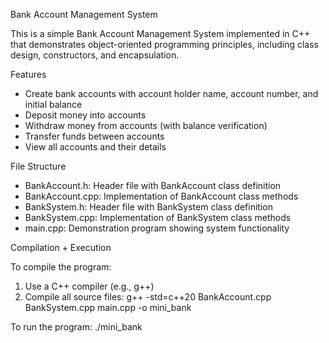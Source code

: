 Bank Account Management System

This is a simple Bank Account Management System implemented in C++ that demonstrates object-oriented programming principles, including class design, constructors, and encapsulation.

Features
- Create bank accounts with account holder name, account number, and initial balance
- Deposit money into accounts
- Withdraw money from accounts (with balance verification)
- Transfer funds between accounts
- View all accounts and their details

File Structure
- BankAccount.h: Header file with BankAccount class definition
- BankAccount.cpp: Implementation of BankAccount class methods
- BankSystem.h: Header file with BankSystem class definition
- BankSystem.cpp: Implementation of BankSystem class methods
- main.cpp: Demonstration program showing system functionality

Compilation + Execution

To compile the program:
1. Use a C++ compiler (e.g., g++)
2. Compile all source files: g++ -std=c++20 BankAccount.cpp BankSystem.cpp main.cpp -o mini_bank

To run the program:
./mini_bank
